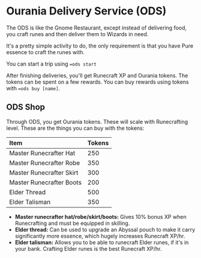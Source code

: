 # Ourania Delivery Service \(ODS\)

The ODS is like the Gnome Restaurant, except instead of delivering food, you craft runes and then deliver them to Wizards in need.

It's a pretty simple activity to do, the only requirement is that you have Pure essence to craft the runes with.

 You can start a trip using `=ods start`

After finishing deliveries, you'll get Runecraft XP and Ourania tokens. The tokens can be spent on a few rewards. You can buy rewards using tokens with `=ods buy [name]`.

## ODS Shop

Through ODS, you get Ourania tokens. These will scale with Runecrafting level. These are the things you can buy with the tokens:

| Item | Tokens |
| :--- | :--- |
| Master Runecrafter Hat | 250 |
| Master Runecrafter Robe | 350 |
| Master Runecrafter Skirt | 300 |
| Master Runecrafter Boots | 200 |
| Elder Thread | 500 |
| Elder Talisman | 350 |

* **Master runecrafter hat/robe/skirt/boots:** Gives 10% bonus XP when Runecrafting and must be equipped in skilling.
* **Elder thread:** Can be used to upgrade an Abyssal pouch to make it carry significantly more essence, which hugely increases Runecraft XP/hr.
* **Elder talisman:** Allows you to be able to runecraft Elder runes, if it's in your bank. Crafting Elder runes is the best Runecraft XP/hr.

